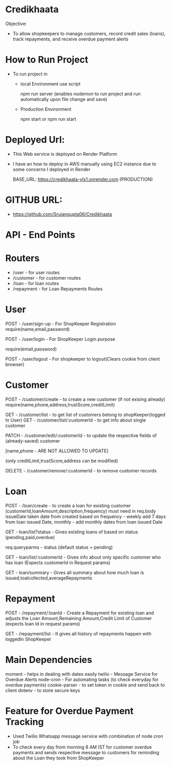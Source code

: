 # Credikhaata

 Objective:

 - To allow shopkeepers to manage customers, record credit sales (loans), track repayments, and receive overdue payment alerts

# How to Run Project

 - To run project in 

    - local Environment use script

      npm run server (enables nodemon to run project and run automatically upon file change and save)

    - Production Environment

      npm start or npm run start

  # Deployed Url:

  - This Web service is deployed on Render Platform

  - I have an how to deploy in AWS manually using EC2 instance due to some concerns I deployed in Render

    BASE_URL: https://credikhaata-yls1.onrender.com (PRODUCTION)

  # GITHUB URL:

  -  https://github.com/Srujangupta06/Credikhaata


# API - End Points

# Routers
- /user             - for user routes
- /customer         - for customer routes
- /loan             - for loan routes
- /repayment        - for Loan Repayments Routes

# User 
  POST       - /user/sign-up                 - For ShopKeeper Registration
  require(name,email,password)

  POST       - /user/login                   - For ShopKeeper Login purpose 

  require(email,password)

  POST       - /user/logout                  - For shopkeeper to logout(Clears cookie from client browser)
  
# Customer
 POST        - /customer/create              - to create a new customer (if not exising already)
 require(name,phone,address,trustScore,creditLimit)

 GET         - /customer/list                - to get list of customers belong to shopKeeper(logged In User)
 GET         - /customer/list/:customerId    - to get info about single customer

 PATCH       - /customer/edit/:customerId    - to update the respective fields of (already-saved) customer

 [name,phone - ARE NOT ALLOWED TO UPDATE]

 (only creditLimit,trustScore,address can be modified)

 DELETE      - /customer/remove/:customerId  - to remove customer records

# Loan
 POST        - /loan/create                  - to create a loan for existing customer
 (customerId,loanAmount,description,frequency) must need in req.body
 issueDate taken date from created
 based on frequency - weekly add 7 days from loan issued Date,
 monthly - add monthly dates from loan issued Date


 GET         - loan/list?status              - Gives existing loans of based on status (pending,paid,overdue)

 req.queryparms - status (default status = pending)

 GET         - loan/list/:customerId         - Gives info about only specific customer who has loan 
 (Expects customerId in Request params)

 GET         - loan/summary                  - Gives all summary about how much loan is issued,toalcollected,averageRepayments


# Repayment
POST         - /repayment/:loanId            - Create a Repayment for existing loan and adjusts the Loan Amount,Remaining Amount,Credit Limit of Customer
(expects loan Id in request params)

GET          - /repayment/list               - It gives all history of repayments happen with loggedIn ShopKeeper


# Main Dependencies

moment            - helps in dealing with dates easily
twilio            - Message Service for Overdue Alerts
node-cron         - For automating tasks (to check everyday for overdue payments)
cookie-parser     - to set token in cookie and send back to client 
dotenv            - to store secure keys

# Feature for Overdue Payment Tracking

- Used Twilio Whatsapp message service with combination of node cron job
- To check every day from morning 8 AM IST for customer overdue payments and sends respective message to customers for reminding about the Loan they took from ShopKeeper



